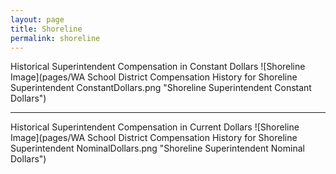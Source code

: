 ```yaml
---
layout: page
title: Shoreline
permalink: shoreline
---
```



Historical Superintendent Compensation in Constant Dollars
![Shoreline Image](pages/WA School District Compensation History for Shoreline Superintendent ConstantDollars.png "Shoreline Superintendent Constant Dollars")

___

Historical Superintendent Compensation in Current Dollars
![Shoreline Image](pages/WA School District Compensation History for Shoreline Superintendent NominalDollars.png "Shoreline Superintendent Nominal Dollars")